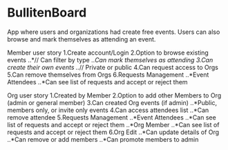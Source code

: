 # BullitenBoard
App where users and organizations had create free events. Users can also browse and mark themselves as attending an event.


Member user story
1.Create account/Login
2.Option to browse existing events
..*// Can filter by type 
..*Can mark themselves as attending
3.Can create their own events
..*// Private or public
4.Can request access to Orgs
5.Can remove themselves from Orgs
6.Requests Management
..*Event Attendees
..*Can see list of requests and accept or reject them

Org user story
1.Created by Member
2.Option to add other Members to Org (admin or general member)
3.Can created Org events (if admin)
..*Public, members only, or invite only events
4.Can access attendees list
..*Can remove attendee
5.Requests Management
..*Event Attendees
..*Can see list of requests and accept or reject them
..*Org Member 
..*Can see list of requests and accept or reject them
6.Org Edit
..*Can update details of Org
..*Can remove or add members
..*Can promote members to admin

